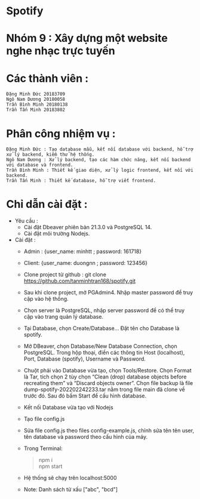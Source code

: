 # Spotify

# Nhóm 9 : Xây dựng một website nghe nhạc trực tuyến
# Các thành viên : 
    Đặng Minh Đức 20183709
    Ngô Nam Dương 20180058
    Trần Bình Minh 20180138
    Trần Tấn Minh 20183802

# Phân công nhiệm vụ : 
    Đặng Minh Đức : Tạo database mẫu, kết nối database với backend, hỗ trợ xử lý backend, kiểm thử hệ thống.
    Ngô Nam Dương : Xử lý backend, tạo các hàm chức năng, kết nối backend với database và frontend.
    Trần Bình Minh : Thiết kế giao diện, xử lý logic frontend, kết nối với backend. 
    Trần Tấn Minh : Thiết kế database, hỗ trợ viết frontend.

# Chỉ dẫn cài đặt : 

- Yêu cầu : 
    - Cài đặt Dbeaver phiên bản 21.3.0 và PostgreSQL 14.  
    - Cài đặt môi trường Nodejs.
- Cài đặt : 
    - Admin : {user_name: minhtt ; password: 161718}
    - Client: {user_name: duongnn ; password: 123456}

    
  - Clone project từ github : git clone https://github.com/tanminhtran168/spotify.git

  - Sau khi clone project, mở PGAdmin4. Nhập master password để truy cập vào hệ thống.  
  - Chọn server là PostgreSQL, nhập server password để có thể truy cập vào trang quản lý database.  
  - Tại Database, chọn Create/Database… Đặt tên cho Database là spotify.  
  - Mở DBeaver, chọn Database/New Database Connection, chọn PostgreSQL. Trong hộp thoại, điền các thông tin Host (localhost), Port, Database (spotify), Username và Password.  
  - Chuột phải vào Database vừa tạo, chọn Tools/Restore. Chọn Format là Tar, tích chọn 2 tùy chọn “Clean (drop) database objects before recreating them” và “Discard objects owner”. Chọn file backup là file dump-spotify-202202242233.tar nằm trong file main đã clone về trước đó. Sau đó bấm Start để cấu hình database. 

  - Kết nối Database vừa tạo với Nodejs 
   - Tạo file config.js   
   - Sửa file config.js theo files config-example.js, chỉnh sửa tên tên user, tên database và password theo cấu hình của máy. 

  - Trong Terminal:   
      > npm i   
      > npm start  
  - Hệ thống sẽ chạy trên localhost:5000  
  - Note: Danh sách từ xấu ["abc", "bcd"]
